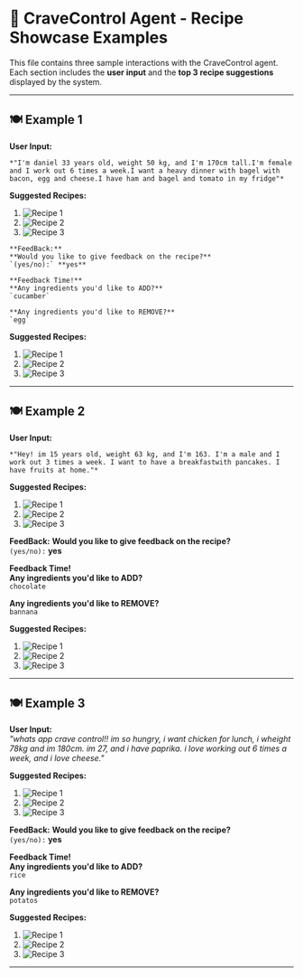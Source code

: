 # 🧠 CraveControl Agent - Recipe Showcase Examples

This file contains three sample interactions with the CraveControl agent.  
Each section includes the **user input** and the **top 3 recipe suggestions** displayed by the system.

---

## 🍽️ Example 1

**User Input:**  
```
*"I'm daniel 33 years old, weight 50 kg, and I'm 170cm tall.I'm female and I work out 6 times a week.I want a heavy dinner with bagel with bacon, egg and cheese.I have ham and bagel and tomato in my fridge"*
```
**Suggested Recipes:**

1. ![Recipe 1](./pics/example1_recipe1.png)
2. ![Recipe 2](./pics/example1_recipe2.png)
3. ![Recipe 3](./pics/example1_recipe3.png)

```
**FeedBack:**
**Would you like to give feedback on the recipe?**  
`(yes/no):` **yes**

**Feedback Time!**  
**Any ingredients you'd like to ADD?**  
`cucamber`

**Any ingredients you'd like to REMOVE?**  
`egg`
```
**Suggested Recipes:**

1. ![Recipe 1](./pics/feedback1ex1.png)
2. ![Recipe 2](./pics/feedback1ex2.png)
3. ![Recipe 3](./pics/feedback1ex3.png)

---

## 🍽️ Example 2

**User Input:**  
```
*"Hey! im 15 years old, weight 63 kg, and I'm 163. I'm a male and I work out 3 times a week. I want to have a breakfastwith pancakes. I have fruits at home."*
```

**Suggested Recipes:**

1. ![Recipe 1](./pics/example2_recipe1.png)
2. ![Recipe 2](./pics/example2_recipe2.png)
3. ![Recipe 3](./pics/example2_recipe3.png)

**FeedBack:**
**Would you like to give feedback on the recipe?**  
`(yes/no):` **yes**

**Feedback Time!**  
**Any ingredients you'd like to ADD?**  
`chocolate`

**Any ingredients you'd like to REMOVE?**  
`bannana`

**Suggested Recipes:**

1. ![Recipe 1](./pics/feedback2ex1.png)
2. ![Recipe 2](./pics/feedback2ex2.png)
3. ![Recipe 3](./pics/feedback2ex3.png)

---

## 🍽️ Example 3

**User Input:**  
*"whats app crave control!! im so hungry, i want chicken for lunch, i wheight 78kg and im 180cm. im 27, and i have paprika. i love working out 6 times a week, and i love cheese."*

**Suggested Recipes:**

1. ![Recipe 1](./pics/example3_recipe1.png)
2. ![Recipe 2](./pics/example3_recipe2.png)
3. ![Recipe 3](./pics/example3_recipe3.png)

**FeedBack:**
**Would you like to give feedback on the recipe?**  
`(yes/no):` **yes**

**Feedback Time!**  
**Any ingredients you'd like to ADD?**  
`rice`

**Any ingredients you'd like to REMOVE?**  
`potatos`

**Suggested Recipes:**

1. ![Recipe 1](./pics/feedback3ex1.png)
2. ![Recipe 2](./pics/feedback3ex2.png)
3. ![Recipe 3](./pics/feedback3ex3.png)
---
